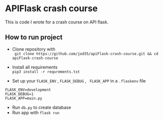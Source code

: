 # APIFlask crash course
This is code I wrote for a crash course on API flask.


## How to run project
- Clone repository with  
```` git clone https://github.com/jod35/apiFlask-crash-course.git && cd apiFlask-crash-course````

- Install all requirements <br>
````pip3 install -r requrements.txt````

- Set up your ```FLASK_ENV``` , ```FLASK_DEBUG``` , ``` FLASK_APP``` in a ```.flaskenv``` file <br>
````
FLASK_ENV=development
FLASK_DEBUG=1
FLASK_APP=main.py
````

- Run ```db.py``` to create database 
- Run app with ```flask run```
